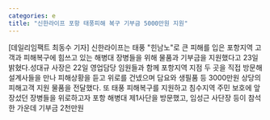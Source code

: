 ```yaml
---
categories: e
title: "신한라이프 포항 태풍피해 복구 기부금 5000만원 지원"
---
```

[데일리임팩트 최동수 기자] 신한라이프는 태풍 "힌남노"로 큰 피해를 입은 포항지역 고객과 피해복구에 힘쓰고 있는 해병대 장병들을 위해 물품과 기부금을 지원했다고 23일 밝혔다.성대규 사장은 22일 영업담당 임원들과 함께 포항지역 지점 두 곳을 직접 방문해 설계사들을 만나 피해상황을 듣고 위로를 건넸으며 담요와 생필품 등 3000만원 상당의 피해고객 지원 물품을 전달했다. 또 태풍 피해복구를 지원하고 침수지역 주민 보호에 앞장섰던 장병들을 위로하고자 포항 해병대 제1사단을 방문했고, 임성근 사단장 등이 참석한 가운데 기부금 2천만원